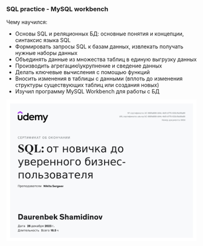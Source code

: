 ### SQL practice - MySQL workbench

Чему научился:

- Основы SQL и реляционных БД: основные понятия и концепции, синтаксис языка SQL
- Формировать запросы SQL к базам данных, извлекать получать нужные наборы данных
- Объединять данные из множества таблиц в единую выгрузку данных
- Производить агрегацию\укрупнение и сведение данных
- Делать ключевые вычисления с помощью функций
- Вносить изменения в таблицы с данными (вплоть до изменения структуры существующих таблиц или создания новых)
- Изучил программу MySQL Workbench для работы с БД

![Certificate SQL - Shamidinov Daurenbek](/38-certificate/Certificate%20SQL%20-%20Shamidinov%20Daurenbek.jpg)
